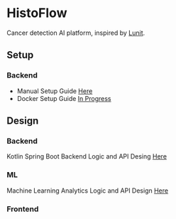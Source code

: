 # HistoFlow

Cancer detection AI platform, inspired by [Lunit](https://www.lunit.io/).

## Setup

### Backend

- Manual Setup Guide [Here](./docs/setup/backend/manual.md)
- Docker Setup Guide [In Progress]()

## Design

### Backend

Kotlin Spring Boot Backend Logic and API Desing [Here](./docs/design/backend.md)

### ML

Machine Learning Analytics Logic and API Design [Here](./docs/design/ml.md)

### Frontend
